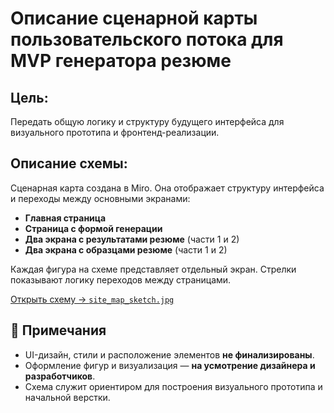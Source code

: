 # Описание сценарной карты пользовательского потока для MVP генератора резюме

## Цель:
Передать общую логику и структуру будущего интерфейса для визуального прототипа и фронтенд-реализации.

## Описание схемы:
Сценарная карта создана в Miro. Она отображает структуру интерфейса и переходы между основными экранами:

- **Главная страница**
- **Страница с формой генерации**
- **Два экрана с результатами резюме** (части 1 и 2)
- **Два экрана с образцами резюме** (части 1 и 2)

Каждая фигура на схеме представляет отдельный экран. Стрелки показывают логику переходов между страницами.

[Открыть схему → `site_map_sketch.jpg`](./site_map_sketch.jpg)

## 🎨 Примечания
- UI-дизайн, стили и расположение элементов **не финализированы**.  
- Оформление фигур и визуализация — **на усмотрение дизайнера и разработчиков**.  
- Схема служит ориентиром для построения визуального прототипа и начальной верстки.